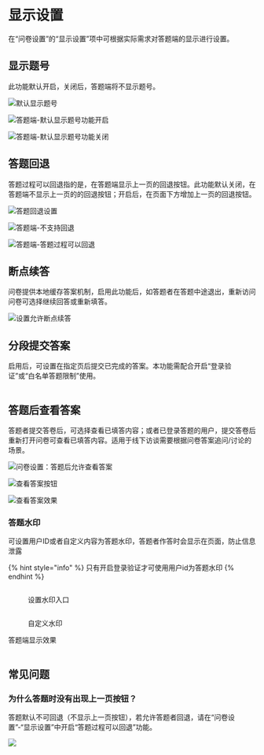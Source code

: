 # 显示设置

在“问卷设置”的“显示设置”项中可根据实际需求对答题端的显示进行设置。

## 显示题号

此功能默认开启，关闭后，答题端将不显示题号。

![默认显示题号](../../.gitbook/assets/企业微信截图_16967379119957.png)

![答题端-默认显示题号功能开启](<../../.gitbook/assets/image (114).png>)

![答题端-默认显示题号功能关闭](<../../.gitbook/assets/image (550).png>)

## 答题回退

答题过程可以回退指的是，在答题端显示上一页的回退按钮。此功能默认关闭，在答题端不显示上一页的的回退按钮；开启后，在页面下方增加上一页的回退按钮。

![答题回退设置](../../.gitbook/assets/11111.png)

![答题端-不支持回退](<../../.gitbook/assets/image (332).png>)

![答题端-答题过程可以回退](<../../.gitbook/assets/image (331).png>)

## 断点续答

问卷提供本地缓存答案机制，启用此功能后，如答题者在答题中途退出，重新访问问卷可选择继续回答或重新填答。

![设置允许断点续答](<../../.gitbook/assets/Snipaste_2023-10-08_12-06-29 (1).png>)

## 分段提交答案

启用后，可设置在指定页后提交已完成的答案。本功能需配合开启“登录验证”或“白名单答题限制”使用。

<figure><img src="../../.gitbook/assets/Snipaste_2023-10-08_12-13-04.png" alt=""><figcaption></figcaption></figure>

## 答题后查看答案

答题者提交答卷后，可选择查看已填答内容；或者已登录答题的用户，提交答卷后重新打开问卷可查看已填答内容。适用于线下访谈需要根据问卷答案追问/讨论的场景。

![问卷设置：答题后允许查看答案](../../.gitbook/assets/Snipaste_2023-10-08_12-10-10.png)

![查看答案按钮](<../../.gitbook/assets/image (512).png>)

![查看答案效果](<../../.gitbook/assets/image (190).png>)

### 答题水印

可设置用户ID或者自定义内容为答题水印，答题者作答时会显示在页面，防止信息泄露

{% hint style="info" %}
只有开启登录验证才可使用用户id为答题水印
{% endhint %}

<figure><img src="../../.gitbook/assets/image (3) (1) (1) (1) (1) (1) (1).png" alt=""><figcaption><p>设置水印入口</p></figcaption></figure>

<figure><img src="../../.gitbook/assets/image (4) (1) (1) (1) (1) (1) (1).png" alt=""><figcaption><p>自定义水印</p></figcaption></figure>

答题端显示效果

<figure><img src="../../.gitbook/assets/image (5) (1) (1) (1) (1) (1) (1).png" alt=""><figcaption></figcaption></figure>

## 常见问题

### 为什么答题时没有出现上一页按钮？

答题默认不可回退（不显示上一页按钮），若允许答题者回退，请在“问卷设置”-“显示设置”中开启“答题过程可以回退”功能。

![](../../.gitbook/assets/Snipaste_2023-10-08_12-06-17.png)

